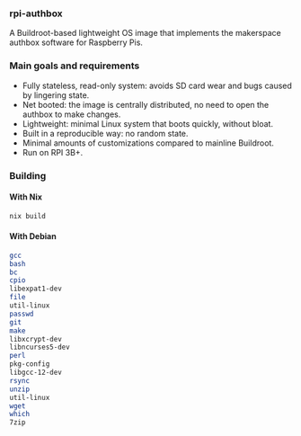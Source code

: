 ### rpi-authbox

A Buildroot-based lightweight OS image that implements the makerspace authbox software for Raspberry Pis.

### Main goals and requirements

* Fully stateless, read-only system: avoids SD card wear and bugs caused by lingering state.
* Net booted: the image is centrally distributed, no need to open the authbox to make changes.
* Lightweight: minimal Linux system that boots quickly, without bloat.
* Built in a reproducible way: no random state.
* Minimal amounts of customizations compared to mainline Buildroot.
* Run on RPI 3B+.

### Building

#### With Nix

```bash
nix build
```

#### With Debian

```bash
gcc
bash
bc
cpio
libexpat1-dev
file
util-linux
passwd
git
make
libxcrypt-dev
libncurses5-dev
perl
pkg-config
libgcc-12-dev
rsync
unzip
util-linux
wget
which
7zip
```

